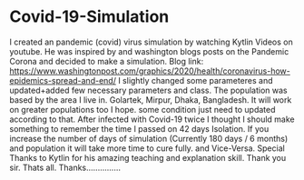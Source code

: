 # Covid-19-Simulation
I created an pandemic (covid) virus simulation by watching Kytlin Videos on youtube.
He was inspired by and washington blogs posts on the Pandemic Corona and decided to make a simulation.
Blog link: https://www.washingtonpost.com/graphics/2020/health/coronavirus-how-epidemics-spread-and-end/
I slightly changed some parameteres and updated+added few necessary parameters and class.
The population was based by the area I live in. Golartek, Mirpur, Dhaka, Bangladesh.
It will work on greater populations too I hope. some condition just need to updated according to that.
After infected with Covid-19 twice I thought I should make something to remember the time I passed on 42 days Isolation.
If you increase the number of days of simulation (Currently 180 days / 6 months) and population it will take more time to cure fully.
and Vice-Versa.
Special Thanks to Kytlin for his amazing teaching and explanation skill. Thank you sir.
Thats all. Thanks...............
